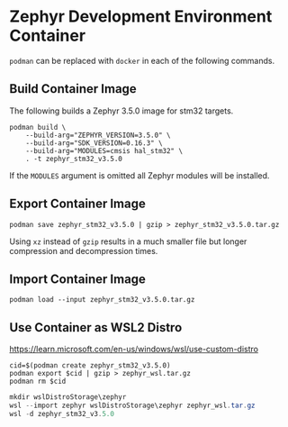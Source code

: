 # Zephyr Development Environment Container

`podman` can be replaced with `docker` in each of the following commands.

## Build Container Image

The following builds a Zephyr 3.5.0 image for stm32 targets.

``` shell
podman build \
	--build-arg="ZEPHYR_VERSION=3.5.0" \
	--build-arg="SDK_VERSION=0.16.3" \
	--build-arg="MODULES=cmsis hal_stm32" \
	. -t zephyr_stm32_v3.5.0
```

If the `MODULES` argument is omitted all Zephyr modules will be installed.

## Export Container Image

``` shell
podman save zephyr_stm32_v3.5.0 | gzip > zephyr_stm32_v3.5.0.tar.gz
```

Using `xz` instead of `gzip` results in a much smaller file but longer
compression and decompression times.

## Import Container Image

``` shell
podman load --input zephyr_stm32_v3.5.0.tar.gz
```

## Use Container as WSL2 Distro

https://learn.microsoft.com/en-us/windows/wsl/use-custom-distro

``` shell
cid=$(podman create zephyr_stm32_v3.5.0)
podman export $cid | gzip > zephyr_wsl.tar.gz
podman rm $cid
```

``` powershell
mkdir wslDistroStorage\zephyr
wsl --import zephyr wslDistroStorage\zephyr zephyr_wsl.tar.gz
wsl -d zephyr_stm32_v3.5.0
```

